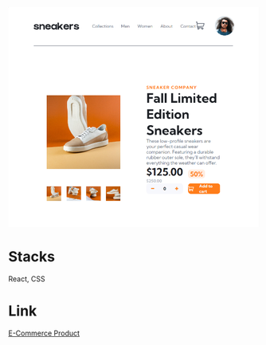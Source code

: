 ![alt text](https://github.com/Ztirk/e-commerce-product/blob/main/Screenshot%202024-03-09%20000922.png "Logo Title Text 1")

# Stacks

React, CSS

# Link

[E-Commerce Product](https://ztirk.github.io/e-commerce-product/)
